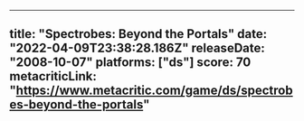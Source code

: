 
---
title: "Spectrobes: Beyond the Portals"
date: "2022-04-09T23:38:28.186Z"
releaseDate: "2008-10-07"
platforms: ["ds"]
score: 70
metacriticLink: "https://www.metacritic.com/game/ds/spectrobes-beyond-the-portals"
---

